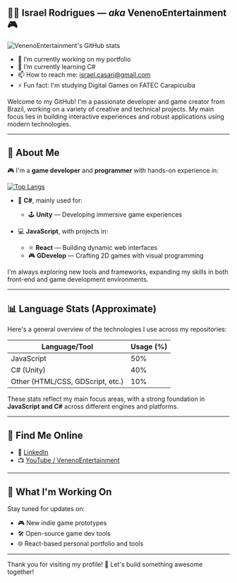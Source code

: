 ## 👨‍💻 Israel Rodrigues — *aka* VenenoEntertainment 🎮

![VenenoEntertainment's GitHub stats](https://github-readme-stats-seven-beta-95.vercel.app/api?username=venenoentertainment&show=reviews,discussions_started,discussions_answered,prs_merged,prs_merged_percentage)



- 🔭 I’m currently working on my portfolio
- 🌱 I’m currently learning C#
- 📫 How to reach me: israel.casari@gmail.com
- ⚡ Fun fact: I'm studying Digital Games on FATEC Carapicuíba


Welcome to my GitHub! I'm a passionate developer and game creator from Brazil, working on a variety of creative and technical projects. My main focus lies in building interactive experiences and robust applications using modern technologies.

---

## 🚀 About Me

🎮 I'm a **game developer** and **programmer** with hands-on experience in:

[![Top Langs](https://github-readme-stats-seven-beta-95.vercel.app/api/top-langs/?username=VenenoEntertainment&layout=donut)](https://github.com/anuraghazra/github-readme-stats)

- 🧠 **C#**, mainly used for:
  - 🕹️ **Unity** — Developing immersive game experiences

- 💻 **JavaScript**, with projects in:
  - ⚛️ **React** — Building dynamic web interfaces
  - 🎮 **GDevelop** — Crafting 2D games with visual programming

I'm always exploring new tools and frameworks, expanding my skills in both front-end and game development environments.

---

## 📊 Language Stats (Approximate)

Here's a general overview of the technologies I use across my repositories:

| Language/Tool | Usage (%) |
|---------------|-----------|
| JavaScript    | 50%       |
| C# (Unity)    | 40%       |
| Other (HTML/CSS, GDScript, etc.) | 10% |

These stats reflect my main focus areas, with a strong foundation in **JavaScript and C#** across different engines and platforms.

---

## 🔗 Find Me Online

- 💼 [LinkedIn](https://www.linkedin.com/in/israelcasari/)
- 📺 [YouTube / VenenoEntertainment](https://www.youtube.com/@mcveneno3528)

---

## 🧠 What I'm Working On

Stay tuned for updates on:

- 🎮 New indie game prototypes
- 🛠️ Open-source game dev tools
- 🌐 React-based personal portfolio and tools

---

Thank you for visiting my profile! 🚀 Let's build something awesome together!
